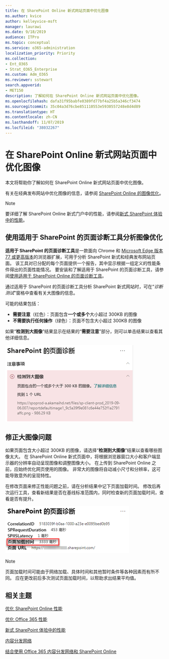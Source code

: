 ```yaml
---
title: 在 SharePoint Online 新式网站页面中优化图像
ms.author: kvice
author: kelleyvice-msft
manager: laurawi
ms.date: 9/18/2019
audience: ITPro
ms.topic: conceptual
ms.service: o365-administration
localization_priority: Priority
ms.collection:
- Ent_O365
- Strat_O365_Enterprise
ms.custom: Adm_O365
ms.reviewer: sstewart
search.appverid:
- MET150
description: 了解如何在 SharePoint Online 新式网站页面中优化图像。
ms.openlocfilehash: dafa31f95babfe0389fd77bf4a25b5a346cf3474
ms.sourcegitcommit: 35c04a3d76cbe851110553e5930557248e8d4d89
ms.translationtype: HT
ms.contentlocale: zh-CN
ms.lasthandoff: 11/07/2019
ms.locfileid: "38032267"
---
```

# <a name="optimize-images-in-sharepoint-online-modern-site-pages"></a>在 SharePoint Online 新式网站页面中优化图像

本文将帮助你了解如何在 SharePoint Online 新式网站页面中优化图像。

有关在经典发布网站中优化图像的信息，请参阅 [SharePoint Online 的图像优化](image-optimization-for-sharepoint-online.md)。

>[!NOTE]
>要详细了解 SharePoint Online 新式门户中的性能，请参阅[新式 SharePoint 体验中的性能](https://docs.microsoft.com/sharepoint/modern-experience-performance)。

## <a name="use-the-page-diagnostics-for-sharepoint-tool-to-analyze-image-optimization"></a>使用适用于 SharePoint 的页面诊断工具分析图像优化

**适用于 SharePoint 的页面诊断工具**是一款面向 Chrome 和 [Microsoft Edge 版本 77 或更高版本](https://www.microsoftedgeinsider.com/download?form=MI13E8&OCID=MI13E8)的浏览器扩展，可用于分析 SharePoint 新式和经典发布网站页面。 该工具对已分配的每个页面提供一个报告，其中显示根据一组定义的性能条件得出的页面性能情况。 要安装和了解适用于 SharePoint 的页面诊断工具，请参阅[使用适用于 SharePoint Online 的页面诊断工具](page-diagnostics-for-spo.md)。

通过适用于 SharePoint 的页面诊断工具分析 SharePoint 新式网站时，可在“_诊断测试_”窗格中查看有关大图像的信息。

可能的结果包括：

- **需要注意**（红色）：页面包含**一个或多个**大小超过 300KB 的图像
- **不需要执行任何操作**（绿色）：页面不包含大小超过 300KB 的图像

如果“**检测到大图像**”结果显示在结果的“**需要注意**”部分，则可以单击结果以查看其他详细信息。

![页面诊断工具结果](media/modern-portal-optimization/pagediag-large-images.png)

## <a name="remediate-large-image-issues"></a>修正大图像问题

如果页面包含大小超过 300KB 的图像，请选择“**检测到大图像**”结果以查看哪些图像太大。 在 SharePoint Online 新式页面中，将根据浏览器窗口大小和客户端显示器的分辨率自动呈现图像和调整图像大小。 在上传到 SharePoint Online 之前，应始终优化网页使用的图像。 非常大的图像将自动减小尺寸和分辨率，这可能导致意外的呈现特性。

在修改页面来修正性能问题之前，请在分析结果中记下页面加载时间。 修改后再次运行工具，查看新结果是否在基线标准范围内，同时检查新的页面加载时间，查看是否有提升。

![页面加载时间结果](media/modern-portal-optimization/pagediag-page-load-time.png)

>[!NOTE]
>页面加载时间可能由于网络加载、具体时间和其他暂时条件等各种因素而有所不同。 应在更改前后多次测试页面加载时间，以帮助求出结果平均值。

## <a name="related-topics"></a>相关主题

[优化 SharePoint Online 性能](tune-sharepoint-online-performance.md)

[优化 Office 365 性能](tune-office-365-performance.md)

[新式 SharePoint 体验中的性能](https://docs.microsoft.com/sharepoint/modern-experience-performance.md)

[内容分发网络](content-delivery-networks.md)

[结合使用 Office 365 内容分发网络和 SharePoint Online](use-office-365-cdn-with-spo.md)
